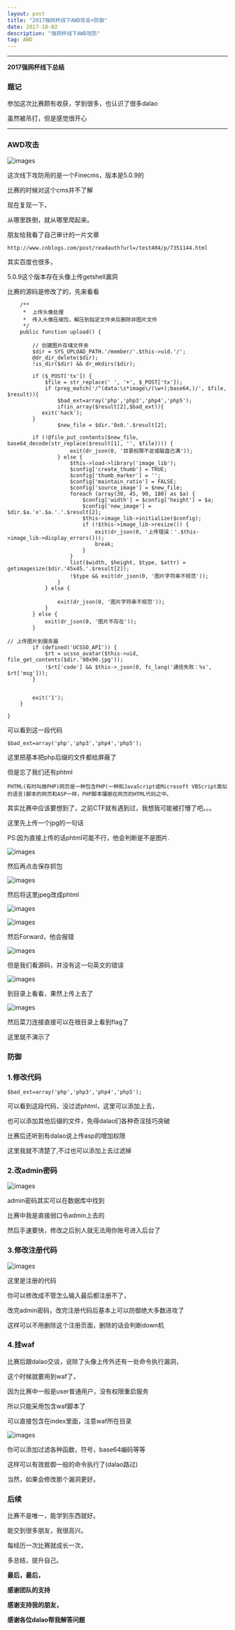 ```yaml
---
layout: post
title: "2017强网杯线下AWD攻击+防御"
date: 2017-10-02
description: "强网杯线下AWD攻防"
tag: AWD
---
```

---

**2017强网杯线下总结**

### 题记
参加这次比赛颇有收获，学到很多，也认识了很多dalao<br/>

虽然被吊打，但是感觉很开心

---

### AWD攻击
![images](/images/2017-10-02/qwb1.png)

这次线下攻防用的是一个Finecms，版本是5.0.9的

比赛的时候对这个cms并不了解<br/>

现在复现一下，<br/>

从哪里跌倒，就从哪里爬起来。<br/>

朋友给我看了自己审计的一片文章<br/>
```
http://www.cnblogs.com/post/readauth?url=/test404/p/7351144.html
```
其实百度也很多，<br/>

5.0.9这个版本存在头像上传getshell漏洞<br/>

比赛的源码是修改了的，先来看看<br/>

```
    /**
     *  上传头像处理
     *  传入头像压缩包，解压到指定文件夹后删除非图片文件
     */
    public function upload() {

        // 创建图片存储文件夹
        $dir = SYS_UPLOAD_PATH.'/member/'.$this->uid.'/';
        @dr_dir_delete($dir);
        !is_dir($dir) && dr_mkdirs($dir);

        if ($_POST['tx']) {
            $file = str_replace(' ', '+', $_POST['tx']);
            if (preg_match('/^(data:\s*image\/(\w+);base64,)/', $file, $result)){
                $bad_ext=array('php','php3','php4','php5');
                if(in_array($result[2],$bad_ext)){
		   exit('hack');
		}
                $new_file = $dir.'0x0.'.$result[2];
                
		if (!@file_put_contents($new_file, base64_decode(str_replace($result[1], '', $file)))) {
                    exit(dr_json(0, '目录权限不足或磁盘已满'));
                } else {
                    $this->load->library('image_lib');
                    $config['create_thumb'] = TRUE;
                    $config['thumb_marker'] = '';
                    $config['maintain_ratio'] = FALSE;
                    $config['source_image'] = $new_file;
                    foreach (array(30, 45, 90, 180) as $a) {
                        $config['width'] = $config['height'] = $a;
                        $config['new_image'] = $dir.$a.'x'.$a.'.'.$result[2];
                        $this->image_lib->initialize($config);
                        if (!$this->image_lib->resize()) {
                            exit(dr_json(0, '上传错误：'.$this->image_lib->display_errors()));
                            break;
                        }
                    }
                    list($width, $height, $type, $attr) = getimagesize($dir.'45x45.'.$result[2]);
                    !$type && exit(dr_json(0, '图片字符串不规范'));
                }
            } else {

                exit(dr_json(0, '图片字符串不规范'));
            }
        } else {
            exit(dr_json(0, '图片不存在'));
        }

// 上传图片到服务器
        if (defined('UCSSO_API')) {
            $rt = ucsso_avatar($this->uid, file_get_contents($dir.'90x90.jpg'));
            !$rt['code'] && $this->_json(0, fc_lang('通信失败：%s', $rt['msg']));
        }


        exit('1');
    }

}
```
可以看到这一段代码
```
$bad_ext=array('php','php3','php4','php5');
```
这里把基本把php后缀的文件都给屏蔽了<br/>

但是忘了我们还有phtml

```
PHTML(有时叫做PHP)网页是一种包含PHP(一种和JavaScript或Microsoft VBScript类似的语言)脚本的网页和ASP一样，PHP脚本镶嵌在网页的HTML代码之中。
```
其实比赛中应该要想到了，之前CTF就有遇到过，我想我可能被打懵了吧。。。<br/>

这里先上传一个jpg的一句话<br/>

PS:因为直接上传的话phtml可能不行，他会判断是不是图片.<br/>

![images](/images/2017-10-02/qwb2.png)

然后再点击保存抓包

![images](/images/2017-10-02/qwb3.png)

然后将这里jpeg改成phtml

![images](/images/2017-10-02/qwb4.png)

![images](/images/2017-10-02/qwb5.png)

然后Forward，他会报错

![images](/images/2017-10-02/qwb6.png)

但是我们看源码，并没有这一句英文的错误

![images](/images/2017-10-02/qwb8.png)

到目录上看看，果然上传上去了

![images](/images/2017-10-02/qwb7.png)

然后菜刀连接直接可以在根目录上看到flag了<br/>

这里就不演示了

### 防御

### 1.修改代码

```
$bad_ext=array('php','php3','php4','php5');
```
可以看到这段代码，没过滤phtml，这里可以添加上去，<br/>

也可以添加其他后缀的文件，免得dalao们各种奇淫技巧突破<br/>

比赛后还听到有dalao说上传asp的增加权限<br/>

这里我就不清楚了,不过也可以添加上去过滤掉<br/>

### 2.改admin密码

![images](/images/2017-10-02/qwb9.png)

admin密码其实可以在数据库中找到<br/>

比赛中我是直接弱口令admin上去的<br/>

然后手速要快，修改之后别人就无法用你账号进入后台了

### 3.修改注册代码

![images](/images/2017-10-02/qwb10.png)

这里是注册的代码<br/>

你可以修改成不管怎么输入最后都注册不了，<br/>

改完admin密码，改完注册代码后基本上可以防御绝大多数进攻了<br/>

这样可以不用删除这个注册页面，删除的话会判断down机

### 4.挂waf

比赛后跟dalao交谈，说除了头像上传外还有一处命令执行漏洞，<br/>

这个时候就要用到waf了，<br/>

因为比赛中一般是user普通用户，没有权限重启服务<br/>

所以只能采用包含waf脚本了<br/>

可以直接包含在index里面，注意waf所在目录

![images](/images/2017-10-02/qwb11.png)

你可以添加过滤各种函数，符号，base64编码等等<br/>

这样可以有效抵御一般的命令执行了(dalao路过)<br/>

当然，如果会修改那个漏洞更好。

### 后续

比赛不是唯一，能学到东西就好。<br/>

能交到很多朋友，我很高兴。<br/>

每经历一次比赛就成长一次，<br/>

多总结，提升自己。<br/>

**最后，最后，**<br/>

**感谢团队的支持**<br/>

**感谢支持我的朋友，**<br/>

**感谢各位dalao帮我解答问题**



